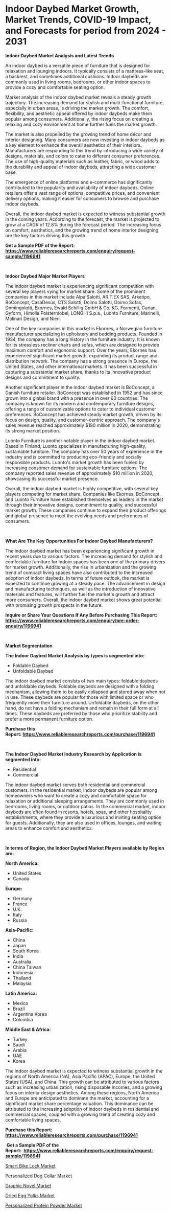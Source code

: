 <p><h1>Indoor Daybed Market Growth, Market Trends, COVID-19 Impact, and Forecasts for period from 2024 - 2031</h1></p><p><strong>Indoor Daybed Market Analysis and Latest Trends</strong></p>
<p><p>An indoor daybed is a versatile piece of furniture that is designed for relaxation and lounging indoors. It typically consists of a mattress-like seat, a backrest, and sometimes additional cushions. Indoor daybeds are commonly used in living rooms, bedrooms, or other indoor spaces to provide a cozy and comfortable seating option.</p><p>Market analysis of the indoor daybed market reveals a steady growth trajectory. The increasing demand for stylish and multi-functional furniture, especially in urban areas, is driving the market growth. The comfort, flexibility, and aesthetic appeal offered by indoor daybeds make them popular among consumers. Additionally, the rising focus on creating a relaxing and cozy environment at home further fuels the market growth.</p><p>The market is also propelled by the growing trend of home décor and interior designing. Many consumers are now investing in indoor daybeds as a key element to enhance the overall aesthetics of their interiors. Manufacturers are responding to this trend by introducing a wide variety of designs, materials, and colors to cater to different consumer preferences. The use of high-quality materials such as leather, fabric, or wood adds to the durability and appeal of indoor daybeds, attracting a wide customer base.</p><p>The emergence of online platforms and e-commerce has significantly contributed to the popularity and availability of indoor daybeds. Online retailers offer a vast range of options, competitive prices, and convenient delivery options, making it easier for consumers to browse and purchase indoor daybeds.</p><p>Overall, the indoor daybed market is expected to witness substantial growth in the coming years. According to the forecast, the market is projected to grow at a CAGR of 12.8% during the forecast period. The increasing focus on comfort, aesthetics, and the growing trend of home interior designing are the key factors driving this growth.</p></p>
<p><strong>Get a Sample PDF of the Report:&nbsp; <a href="https://www.reliableresearchreports.com/enquiry/request-sample/1196941">https://www.reliableresearchreports.com/enquiry/request-sample/1196941</a></strong></p>
<p>&nbsp;</p>
<p><strong>Indoor Daybed Major Market Players</strong></p>
<p><p>The indoor daybed market is experiencing significant competition with several key players vying for market share. Some of the prominent companies in this market include Alpa Salotti, AR.T.EX SAS, Arketipo, BoConcept, CasaDesùs, CTS Salotti, Doimo Salotti, Doimo Sofas, Domingolotti, Ekornes, Ewald Schillig GmbH & Co. KG, Formenti, Gurian, Gyform, Himolla Polstermöbel, LONGHI S.p.a., Luonto Furniture, Marinelli, Molinari Design, and Nieri.</p><p>One of the key companies in this market is Ekornes, a Norwegian furniture manufacturer specializing in upholstery and bedding products. Founded in 1934, the company has a long history in the furniture industry. It is known for its stressless recliner chairs and sofas, which are designed to provide maximum comfort and ergonomic support. Over the years, Ekornes has experienced significant market growth, expanding its product range and distribution network. The company has a strong presence in Europe, the United States, and other international markets. It has been successful in capturing a substantial market share, thanks to its innovative product designs and commitment to quality.</p><p>Another significant player in the indoor daybed market is BoConcept, a Danish furniture retailer. BoConcept was established in 1952 and has since grown into a global brand with a presence in over 60 countries. The company is known for its modern and contemporary furniture designs, offering a range of customizable options to cater to individual customer preferences. BoConcept has achieved steady market growth, driven by its focus on design, quality, and customer-centric approach. The company's sales revenue reached approximately $190 million in 2020, demonstrating its strong market position.</p><p>Luonto Furniture is another notable player in the indoor daybed market. Based in Finland, Luonto specializes in manufacturing high-quality, sustainable furniture. The company has over 50 years of experience in the industry and is committed to producing eco-friendly and socially responsible products. Luonto's market growth has been fueled by increasing consumer demand for sustainable furniture options. The company reported sales revenue of approximately $10 million in 2020, showcasing its successful market presence.</p><p>Overall, the indoor daybed market is highly competitive, with several key players competing for market share. Companies like Ekornes, BoConcept, and Luonto Furniture have established themselves as leaders in the market through their innovative designs, commitment to quality, and successful market growth. These companies continue to expand their product offerings and global presence to meet the evolving needs and preferences of consumers.</p></p>
<p>&nbsp;</p>
<p><strong>What Are The Key Opportunities For Indoor Daybed Manufacturers?</strong></p>
<p><p>The indoor daybed market has been experiencing significant growth in recent years due to various factors. The increasing demand for stylish and comfortable furniture for indoor spaces has been one of the primary drivers for market growth. Additionally, the rise in urbanization and the growing trend of compact living spaces have also contributed to the increased adoption of indoor daybeds. In terms of future outlook, the market is expected to continue growing at a steady pace. The advancement in design and manufacturing techniques, as well as the introduction of innovative materials and features, will further fuel the market's growth and attract more consumers. Overall, the indoor daybed market shows great potential with promising growth prospects in the future.</p></p>
<p><strong>Inquire or Share Your Questions If Any Before Purchasing This Report: <a href="https://www.reliableresearchreports.com/enquiry/pre-order-enquiry/1196941">https://www.reliableresearchreports.com/enquiry/pre-order-enquiry/1196941</a></strong></p>
<p>&nbsp;</p>
<p><strong>Market Segmentation</strong></p>
<p><strong>The Indoor Daybed Market Analysis by types is segmented into:</strong></p>
<p><ul><li>Foldable Daybed</li><li>Unfoldable Daybed</li></ul></p>
<p><p>The indoor daybed market consists of two main types: foldable daybeds and unfoldable daybeds. Foldable daybeds are designed with a folding mechanism, allowing them to be easily collapsed and stored away when not in use. These daybeds are popular for those with limited space or who frequently move their furniture around. Unfoldable daybeds, on the other hand, do not have a folding mechanism and remain in their full form at all times. These daybeds are preferred by those who prioritize stability and prefer a more permanent furniture option.</p></p>
<p><strong>Purchase this Report:&nbsp;<a href="https://www.reliableresearchreports.com/purchase/1196941">https://www.reliableresearchreports.com/purchase/1196941</a></strong></p>
<p>&nbsp;</p>
<p><strong>The Indoor Daybed Market Industry Research by Application is segmented into:</strong></p>
<p><ul><li>Residential</li><li>Commercial</li></ul></p>
<p><p>The indoor daybed market serves both residential and commercial customers. In the residential market, indoor daybeds are popular among homeowners who want to create a cozy and comfortable space for relaxation or additional sleeping arrangements. They are commonly used in bedrooms, living rooms, or outdoor patios. In the commercial market, indoor daybeds are often found in resorts, hotels, spas, and other hospitality establishments, where they provide a luxurious and inviting seating option for guests. Additionally, they are also used in offices, lounges, and waiting areas to enhance comfort and aesthetics.</p></p>
<p>&nbsp;</p>
<p><strong>In terms of Region, the Indoor Daybed Market Players available by Region are:</strong></p>
<p>
    <p> <strong> North America: </strong>
        <ul>
            <li>United States</li>
            <li>Canada</li>
        </ul>
        </p> 
    <p> <strong> Europe: </strong>
        <ul>
            <li>Germany</li>
            <li>France</li>
            <li>U.K.</li>
            <li>Italy</li>
            <li>Russia</li>
        </ul>
        </p> 
    <p> <strong> Asia-Pacific: </strong>
        <ul>
            <li>China</li>
            <li>Japan</li>
            <li>South Korea</li>
            <li>India</li>
            <li>Australia</li>
            <li>China Taiwan</li>
            <li>Indonesia</li>
            <li>Thailand</li>
            <li>Malaysia</li>
        </ul>
        </p> 
    <p> <strong> Latin America: </strong>
        <ul>
            <li>Mexico</li>
            <li>Brazil</li>
            <li>Argentina Korea</li>
            <li>Colombia</li>
        </ul>
        </p> 
    <p> <strong> Middle East & Africa: </strong>
        <ul>
            <li>Turkey</li>
            <li>Saudi</li>
            <li>Arabia</li>
            <li>UAE</li>
            <li>Korea</li>
        </ul>
    </p>
    </p>
<p><p>The indoor daybed market is expected to witness substantial growth in the regions of North America (NA), Asia Pacific (APAC), Europe, the United States (USA), and China. This growth can be attributed to various factors such as increasing urbanization, rising disposable incomes, and a growing focus on interior design aesthetics. Among these regions, North America and Europe are anticipated to dominate the market, accounting for a significant market share percentage valuation. This dominance can be attributed to the increasing adoption of indoor daybeds in residential and commercial spaces, coupled with a growing trend of creating cozy and comfortable living spaces.</p></p>
<p><strong>Purchase this Report: <a href="https://www.reliableresearchreports.com/purchase/1196941">https://www.reliableresearchreports.com/purchase/1196941</a></strong></p>
<p>&nbsp;<strong>Get a Sample PDF of the Report:&nbsp;&nbsp;<a href="https://www.reliableresearchreports.com/enquiry/request-sample/1196941">https://www.reliableresearchreports.com/enquiry/request-sample/1196941</a></strong></p>
<p><strong></strong></p>
<p><p><a href="https://github.com/rahu1503/Market-Research-Report-List-2/blob/main/smart-bike-lock-market.md">Smart Bike Lock Market</a></p><p><a href="https://github.com/ambrozg/Market-Research-Report-List-2/blob/main/personalized-dog-collar-market.md">Personalized Dog Collar Market</a></p><p><a href="https://github.com/dzharov81/Market-Research-Report-List-2/blob/main/graphic-novel-market.md">Graphic Novel Market</a></p><p><a href="https://github.com/gshchiplitsov/Market-Research-Report-List-2/blob/main/dried-egg-yolks-market.md">Dried Egg Yolks Market</a></p><p><a href="https://github.com/scarol104/Market-Research-Report-List-2/blob/main/personalized-protein-powder-market.md">Personalized Protein Powder Market</a></p></p>